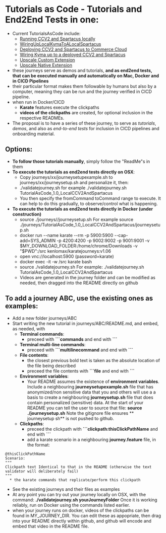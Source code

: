 # Tutorials as Code - Tutorials and End2End Tests in one:

- Current TutorialsAsCode include:
  - [Running CCV2 and Spartacus locally](journeys/TutorialAsCode_1.0_LocalCCV2AndSpartacus)
  - [WiringUpLocalKymaToALocalSpartacus](journeys/TutorialAsCode_1.1_WiringUpLocalKymaToALocalSpartacus)
  - [Deploying CCV2 and Spartacus to Commerce Cloud](journeys/TutorialAsCode_2.0_DeployCCV2AndSpartacusToCommerceCloud)
  - [Wiring Kyma up to a deployed CCV2 and Spartacus](journeys/TutorialAsCode_2.1_WiringUpKymaWithYourDeployedSpartacus)
  - [Upscale Custom Extension](journeys/TutorialAsCode_3.0_UpscaleCustomExtension)
  - [Upscale Native Extension](journeys/TutorialAsCode_3.1_UpscaleNativeExtension)
- these journeys serve as demos and tutorials, **and  as end2end tests, that can be executed manually and automatically on Mac, Docker and in CICD Pipelines**
- their particular format makes them followable by humans but also by a computer, meaning they can be run and the journey verified in CICD pipeline.
- when run in Docker/CICD
  - **Karate** features execute the clickpaths
  - **videos of the clickpaths** are created, for optional inclusion in the respective READMEs.
- The proposal is to have a series of these journey, to  serve as *tutorials*, *demos*, and also as *end-to-end tests* for inclusion in CICD pipelines and onboarding material.

## Options:

- **To follow those tutorials manually**, simply follow the "ReadMe"s in them
- **To execute the tutorials as end2end tests directly on OSX**:
  - Copy journeys/xx/journeysetupexample.sh to journeys/xx/journeysetup.sh and personalize it, then:
  - ./validatejourney.sh <journey>  for example ./validatejourney.sh TutorialAsCode_1.0_LocalCCV2AndSpartacus
  -  You then specify the fromCommand toCommand range to execute. It can help to do this gradually, to observe/control what is happening.
- **To execute the tutorials as end2end tests directly in Docker (under construction)**
  - source ./journeys/<journey>/journeysetup.sh   For example  source ./journeys/TutorialAsCode_1.0_LocalCCV2AndSpartacus/journeysetup.sh 
  - docker run --name karate --rm -p 5900:5900 --cap-add=SYS_ADMIN -p 4200:4200 -p 9002:9002 -p 9001:9001 -v $MY_DOWNLOAD_FOLDER:/home/chrome/Downloads -v "$PWD":/src kenlomax/karatejourneys:v1.06
  - open vnc://localhost:5900 (password=karate)
  - docker exec -it -w /src karate bash
  - source ./validatejourney.sh <journey> For example:  ./validatejourney.sh TutorialAsCode_1.0_LocalCCV2AndSpartacus
  - Videos are generated in the journey folder and can be modified as needed, then dragged into the README directly on github

## To add a journey ABC, use the existing ones as examples:

- Add a new folder journeys/ABC
- Start writing the new tutorial in journeys/ABC/README.md, and embed, as needed,  with
  - **Terminal commands**:
    - preceed with **\```commands** and end with **\```**
  - **Terminal multi-line commands**:
    - preceed with **\```multilinecommand** and end with **\```**
  - **File contents**:
    - the closest previous bold text is taken as the absolute location of the file being described
    - preceed the file contents with **\```file** and end with **\```**
  - **Environment variables**:
    - Your README assumes the existence of **environment variables**. Include a neighbouring **journeysetupexample.sh** file that has anonymized/non sensitive data that you and others will use a a basis to create a neighbouring **journeysetup.sh** file that does contain personalized (sensitive) data. At the start of your README you can tell the user to source that file: **source ./journeysetup.sh**  Note the gitignore file ensures ** journeysetup sh** is not pushed to github.
  - **Clickpaths**:
    - preceed the clickpath with  **\```clickpath:thisClickPathName** and end with  **\```**
    - add a karate scenario in a neighbouring **journey.feature** file, in the format:

```
@thisClickPathName
Scenario:
"""
Clickpath text Identical to that in the README (otherwise the text validator will deliberately fail)
"""
  * the karate commands that replicate/perform this clickpath
```

- See the existing journeys and their files as examples
- At any point you can try out your journey locally on OSX, with the command:
  **./validatejourney.sh yourJourneyFolder**  Once it is working reliably, run on Docker using the commands listed earlier.
- when your journey runs on docker, videos of the clickpaths can be found in MY_JOURNEY_DIR. You can edit these as appopriate, then drag into your README directly within github, and github will encode and embed that video in the README file.

